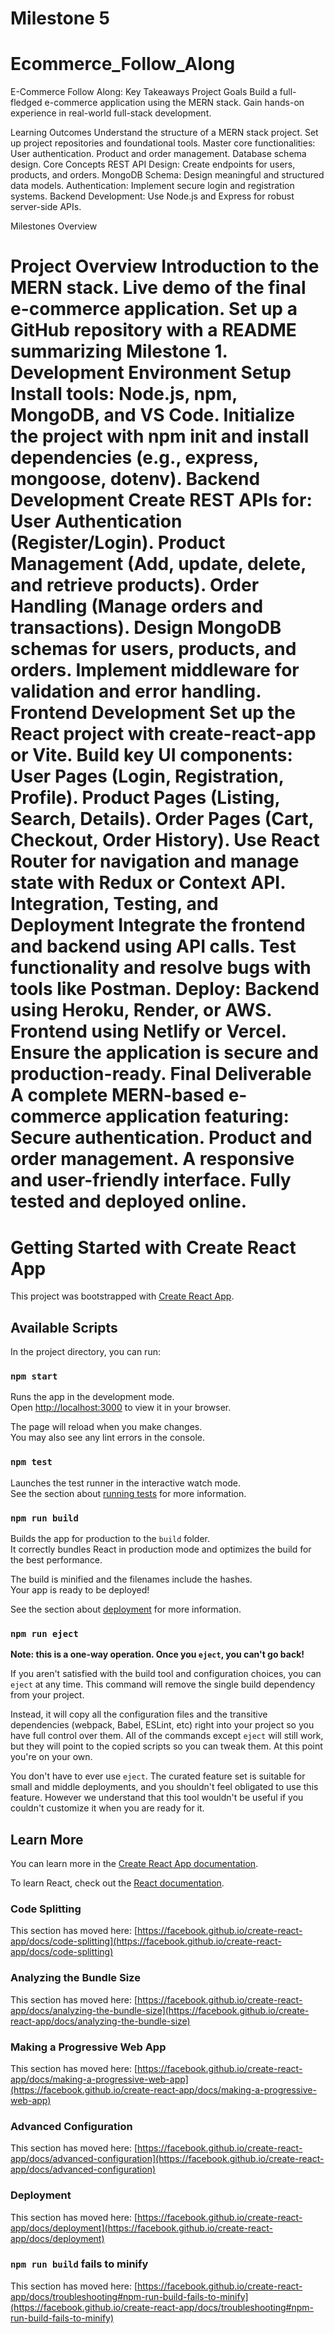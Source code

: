 
# Milestone 5

# Ecommerce_Follow_Along


E-Commerce Follow Along: Key Takeaways Project Goals Build a full-fledged e-commerce application using the MERN stack. Gain hands-on experience in real-world full-stack development.

Learning Outcomes Understand the structure of a MERN stack project. Set up project repositories and foundational tools. Master core functionalities: User authentication. Product and order management. Database schema design. Core Concepts REST API Design: Create endpoints for users, products, and orders. MongoDB Schema: Design meaningful and structured data models. Authentication: Implement secure login and registration systems. Backend Development: Use Node.js and Express for robust server-side APIs.

Milestones Overview

Project Overview Introduction to the MERN stack. Live demo of the final e-commerce application. Set up a GitHub repository with a README summarizing Milestone 1.
Development Environment Setup Install tools: Node.js, npm, MongoDB, and VS Code. Initialize the project with npm init and install dependencies (e.g., express, mongoose, dotenv).
Backend Development Create REST APIs for: User Authentication (Register/Login). Product Management (Add, update, delete, and retrieve products). Order Handling (Manage orders and transactions). Design MongoDB schemas for users, products, and orders. Implement middleware for validation and error handling.
Frontend Development Set up the React project with create-react-app or Vite. Build key UI components: User Pages (Login, Registration, Profile). Product Pages (Listing, Search, Details). Order Pages (Cart, Checkout, Order History). Use React Router for navigation and manage state with Redux or Context API.
Integration, Testing, and Deployment Integrate the frontend and backend using API calls. Test functionality and resolve bugs with tools like Postman.
Deploy: Backend using Heroku, Render, or AWS. Frontend using Netlify or Vercel. Ensure the application is secure and production-ready. Final Deliverable A complete MERN-based e-commerce application featuring: Secure authentication. Product and order management. A responsive and user-friendly interface. Fully tested and deployed online.
=======
# Getting Started with Create React App

This project was bootstrapped with [Create React App](https://github.com/facebook/create-react-app).

## Available Scripts

In the project directory, you can run:

### `npm start`

Runs the app in the development mode.\
Open [http://localhost:3000](http://localhost:3000) to view it in your browser.

The page will reload when you make changes.\
You may also see any lint errors in the console.

### `npm test`

Launches the test runner in the interactive watch mode.\
See the section about [running tests](https://facebook.github.io/create-react-app/docs/running-tests) for more information.

### `npm run build`

Builds the app for production to the `build` folder.\
It correctly bundles React in production mode and optimizes the build for the best performance.

The build is minified and the filenames include the hashes.\
Your app is ready to be deployed!

See the section about [deployment](https://facebook.github.io/create-react-app/docs/deployment) for more information.

### `npm run eject`

**Note: this is a one-way operation. Once you `eject`, you can't go back!**

If you aren't satisfied with the build tool and configuration choices, you can `eject` at any time. This command will remove the single build dependency from your project.

Instead, it will copy all the configuration files and the transitive dependencies (webpack, Babel, ESLint, etc) right into your project so you have full control over them. All of the commands except `eject` will still work, but they will point to the copied scripts so you can tweak them. At this point you're on your own.

You don't have to ever use `eject`. The curated feature set is suitable for small and middle deployments, and you shouldn't feel obligated to use this feature. However we understand that this tool wouldn't be useful if you couldn't customize it when you are ready for it.

## Learn More

You can learn more in the [Create React App documentation](https://facebook.github.io/create-react-app/docs/getting-started).

To learn React, check out the [React documentation](https://reactjs.org/).

### Code Splitting

This section has moved here: [https://facebook.github.io/create-react-app/docs/code-splitting](https://facebook.github.io/create-react-app/docs/code-splitting)

### Analyzing the Bundle Size

This section has moved here: [https://facebook.github.io/create-react-app/docs/analyzing-the-bundle-size](https://facebook.github.io/create-react-app/docs/analyzing-the-bundle-size)

### Making a Progressive Web App

This section has moved here: [https://facebook.github.io/create-react-app/docs/making-a-progressive-web-app](https://facebook.github.io/create-react-app/docs/making-a-progressive-web-app)

### Advanced Configuration

This section has moved here: [https://facebook.github.io/create-react-app/docs/advanced-configuration](https://facebook.github.io/create-react-app/docs/advanced-configuration)

### Deployment

This section has moved here: [https://facebook.github.io/create-react-app/docs/deployment](https://facebook.github.io/create-react-app/docs/deployment)

### `npm run build` fails to minify

This section has moved here: [https://facebook.github.io/create-react-app/docs/troubleshooting#npm-run-build-fails-to-minify](https://facebook.github.io/create-react-app/docs/troubleshooting#npm-run-build-fails-to-minify)
